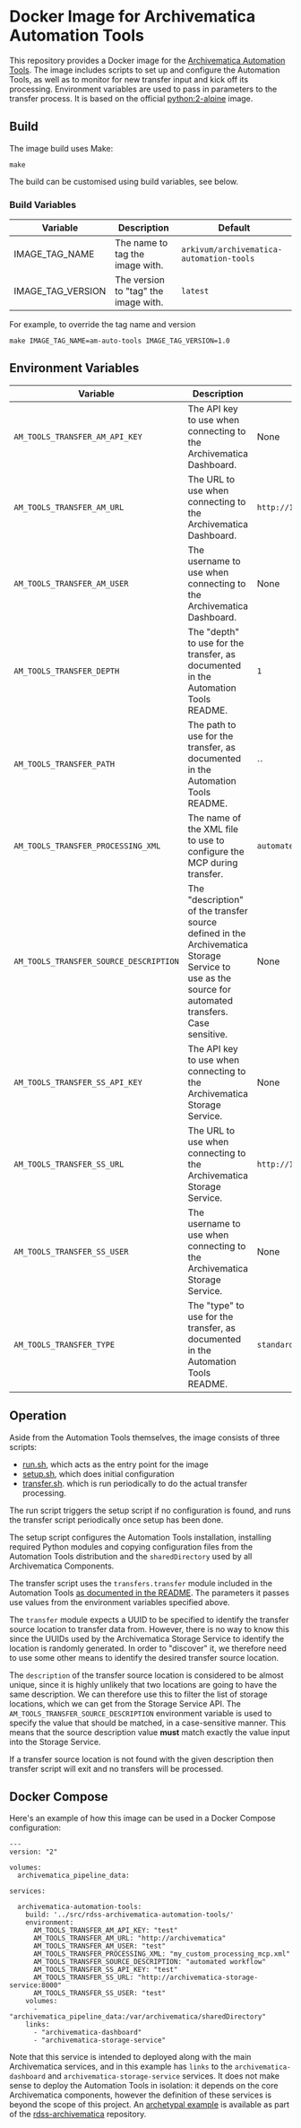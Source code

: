 Docker Image for Archivematica Automation Tools
================================================

This repository provides a Docker image for the [Archivematica Automation Tools](https://github.com/artefactual/automation-tools). The image includes scripts to set up and configure the Automation Tools, as well as to monitor for new transfer input and kick off its processing. Environment variables are used to pass in parameters to the transfer process. It is based on the official [python:2-alpine](https://hub.docker.com/_/python/) image.

Build
------

The image build uses Make:

	make

The build can be customised using build variables, see below.

### Build Variables

| Variable | Description | Default |
|---|---|---|
| IMAGE_TAG_NAME | The name to tag the image with. | `arkivum/archivematica-automation-tools` |
| IMAGE_TAG_VERSION | The version to "tag" the image with. | `latest` |

For example, to override the tag name and version

	make IMAGE_TAG_NAME=am-auto-tools IMAGE_TAG_VERSION=1.0

Environment Variables
----------------------

| Variable | Description | Default |
|---|---|---|
| `AM_TOOLS_TRANSFER_AM_API_KEY` | The API key to use when connecting to the Archivematica Dashboard. | None |
| `AM_TOOLS_TRANSFER_AM_URL` | The URL to use when connecting to the Archivematica Dashboard. | `http://127.0.0.1` |
| `AM_TOOLS_TRANSFER_AM_USER` | The username to use when connecting to the Archivematica Dashboard. | None |
| `AM_TOOLS_TRANSFER_DEPTH` | The "depth" to use for the transfer, as documented in the Automation Tools README. | `1` |
| `AM_TOOLS_TRANSFER_PATH` | The path to use for the transfer, as documented in the Automation Tools README. | `` |
| `AM_TOOLS_TRANSFER_PROCESSING_XML` | The name of the XML file to use to configure the MCP during transfer. | `automatedProcessingMCP.xml` |
| `AM_TOOLS_TRANSFER_SOURCE_DESCRIPTION` | The "description" of the transfer source defined in the Archivematica Storage Service to use as the source for automated transfers. Case sensitive. | None |
| `AM_TOOLS_TRANSFER_SS_API_KEY` | The API key to use when connecting to the Archivematica Storage Service. | None |
| `AM_TOOLS_TRANSFER_SS_URL` | The URL to use when connecting to the Archivematica Storage Service. | `http://127.0.0.1:8000` |
| `AM_TOOLS_TRANSFER_SS_USER` | The username to use when connecting to the Archivematica Storage Service. | None |
| `AM_TOOLS_TRANSFER_TYPE` | The "type" to use for the transfer, as documented in the Automation Tools README. | `standard` |

Operation
----------

Aside from the Automation Tools themselves, the image consists of three scripts:

* [run.sh](rootfs/usr/local/bin/run.sh), which acts as the entry point for the image
* [setup.sh](rootfs/usr/local/bin/setup.sh), which does initial configuration
* [transfer.sh](rootfs/usr/local/bin/transfer.sh). which is run periodically to do the actual transfer processing.

The run script triggers the setup script if no configuration is found, and runs the transfer script periodically once setup has been done.

The setup script configures the Automation Tools installation, installing required Python modules and copying configuration files from the Automation Tools distribution and the `sharedDirectory` used by all Archivematica Components.

The transfer script uses the `transfers.transfer` module included in the Automation Tools [as documented in the README](https://github.com/artefactual/automation-tools/blob/master/README.md#automated-transfers). The parameters it passes use values from the environment variables specified above.

The `transfer` module expects a UUID to be specified to identify the transfer source location to transfer data from. However, there is no way to know this since the UUIDs used by the Archivematica Storage Service to identify the location is randomly generated. In order to "discover" it, we therefore need to use some other means to identify the desired transfer source location.

The `description` of the transfer source location is considered to be almost unique, since it is highly unlikely that two locations are going to have the same description. We can therefore use this to filter the list of storage locations, which we can get from the Storage Service API. The `AM_TOOLS_TRANSFER_SOURCE_DESCRIPTION` environment variable is used to specify the value that should be matched, in a case-sensitive manner. This means that the source description value **must** match exactly the value input into the Storage Service.

If a transfer source location is not found with the given description then transfer script will exit and no transfers will be processed.

Docker Compose
---------------

Here's an example of how this image can be used in a Docker Compose configuration:

	---
	version: "2"

	volumes:
	  archivematica_pipeline_data:

	services:

	  archivematica-automation-tools:
	    build: '../src/rdss-archivematica-automation-tools/'
	    environment:
	      AM_TOOLS_TRANSFER_AM_API_KEY: "test"
	      AM_TOOLS_TRANSFER_AM_URL: "http://archivematica"
	      AM_TOOLS_TRANSFER_AM_USER: "test"
	      AM_TOOLS_TRANSFER_PROCESSING_XML: "my_custom_processing_mcp.xml"
	      AM_TOOLS_TRANSFER_SOURCE_DESCRIPTION: "automated workflow"
	      AM_TOOLS_TRANSFER_SS_API_KEY: "test"
	      AM_TOOLS_TRANSFER_SS_URL: "http://archivematica-storage-service:8000"
	      AM_TOOLS_TRANSFER_SS_USER: "test"
	    volumes:
	      - "archivematica_pipeline_data:/var/archivematica/sharedDirectory"
	    links:
	      - "archivematica-dashboard"
	      - "archivematica-storage-service"

Note that this service is intended to deployed along with the main Archivematica services, and in this example has `links` to the `archivematica-dashboard` and `archivematica-storage-service` services. It does not make sense to deploy the Automation Tools in isolation: it depends on the core Archivematica components, however the definition of these services is beyond the scope of this project. An [archetypal example](https://github.com/JiscRDSS/rdss-archivematica/blob/master/compose/docker-compose.dev.yml) is available as part of the [rdss-archivematica](https://github.com/JiscRDSS/rdss-archivematica/) repository.
